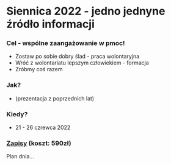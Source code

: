 # Siennica 2022 - jedno jednyne źródło informacji

### Cel - wspólne zaangażowanie w pmoc!
- Zostaw po sobie dobry ślad - praca wolontaryjna
- Wróć z wolontariatu lepszym człowiekiem - formacja
- Zróbmy coś razem
### Jak?
- (prezentacja z poprzednich lat)
### Kiedy? 
- 21 - 26 czrewca 2022
### [Zapisy](https://dworek.spkin.edu.pl/zapisy/workcamp-siennica-yp-w-dworku-20-26-czerwca-2022/) (koszt: 590zł)


Plan dnia...

